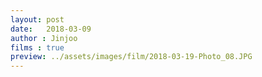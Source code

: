 ```yaml
---
layout: post
date:   2018-03-09
author : Jinjoo
films : true
preview: ../assets/images/film/2018-03-19-Photo_08.JPG
---
```

